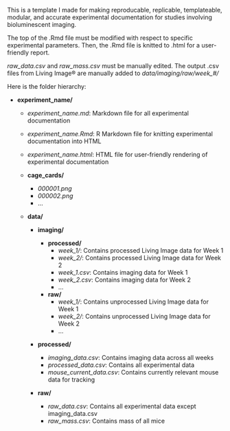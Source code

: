 This is a template I made for making reproducable, replicable, templateable, modular, and accurate experimental documentation for studies involving bioluminescent imaging.

The top of the .Rmd file must be modified with respect to specific experimental parameters. Then, the .Rmd file is knitted to .html for a user-friendly report.

*raw_data.csv* and *raw_mass.csv* must be manually edited. The output .csv files from Living Image® are manually added to *data/imaging/raw/week_#/*

Here is the folder hierarchy:

- **experiment_name/**
  - *experiment_name.md*: Markdown file for all experimental documentation
  - *experiment_name.Rmd*: R Markdown file for knitting experimental documentation into HTML
  - *experiment_name.html*: HTML file for user-friendly rendering of experimental documentation

  - **cage_cards/**
    - *000001.png*
    - *000002.png*
    - ...

  - **data/**
    - **imaging/**
      - **processed/**
        - *week_1/*: Contains processed Living Image data for Week 1
        - *week_2/*: Contains processed Living Image data for Week 2
        - *week_1.csv*: Contains imaging data for Week 1
        - *week_2.csv*: Contains imaging data for Week 2
        - ...
      - **raw/**
        - *week_1/*: Contains unprocessed Living Image data for Week 1
        - *week_2/*: Contains unprocessed Living Image data for Week 2
        - ...

    - **processed/**
      - *imaging_data.csv*: Contains imaging data across all weeks
      - *processed_data.csv*: Contains all experimental data
      - *mouse_current_data.csv*: Contains currently relevant mouse data for tracking

    - **raw/**
      - *raw_data.csv*: Contains all experimental data except imaging_data.csv
      - *raw_mass.csv*: Contains mass of all mice
